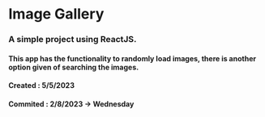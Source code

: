 # Image Gallery

### A simple project using ReactJS.

#### This app has the functionality to randomly load images, there is another option given of searching the images.

#### Created : 5/5/2023

#### Commited : 2/8/2023 -> Wednesday
